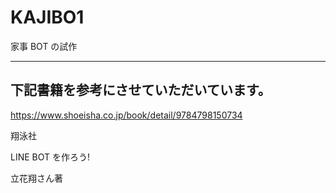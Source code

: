 # KAJIBO1

家事 BOT の試作

---

## 下記書籍を参考にさせていただいています。

https://www.shoeisha.co.jp/book/detail/9784798150734

翔泳社

LINE BOT を作ろう!

立花翔さん著

